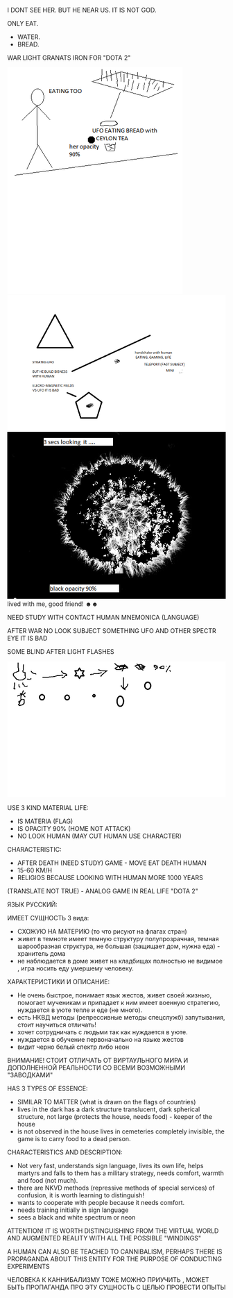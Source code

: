 I DONT SEE HER. BUT HE NEAR US. IT IS NOT GOD. 

ONLY EAT.
- WATER.
- BREAD.

WAR LIGHT GRANATS IRON FOR "DOTA 2"

![UFO1](https://github.com/selecitevww/UFO-NEAR-HUMAN/blob/main/UFO.png)
![UFO2](https://github.com/selecitevww/UFO-NEAR-HUMAN/blob/main/123456.png)
![UFO3](https://github.com/selecitevww/UFO-NEAR-HUMAN/blob/main/6546546.png)
lived with me, good friend! ☻☻

NEED STUDY WITH CONTACT HUMAN
  MNEMONICA (LANGUAGE)

AFTER WAR
NO LOOK SUBJECT SOMETHING UFO AND OTHER SPECTR EYE
IT IS BAD 

SOME BLIND AFTER LIGHT FLASHES

![UFO3](https://github.com/selecitevww/UFO-NEAR-HUMAN/blob/main/123213123123123.png)

USE 3 KIND MATERIAL LIFE:
  - IS MATERIA (FLAG)
  - IS OPACITY 90% (HOME NOT ATTACK)
  - NO LOOK HUMAN (MAY CUT HUMAN USE CHARACTER)

CHARACTERISTIC:
  - AFTER DEATH (NEED STUDY) GAME - MOVE EAT DEATH HUMAN
  - 15-60 KM/H
  - RELIGIOS BECAUSE LOOKING WITH HUMAN MORE 1000 YEARS

(TRANSLATE NOT TRUE) - ANALOG GAME IN REAL LIFE "DOTA 2"

ЯЗЫК РУССКИЙ:

ИМЕЕТ СУЩНОСТЬ 3 вида:
  - СХОЖУЮ НА МАТЕРИЮ (то что рисуют на флагах стран)
  - живет в темноте имеет темную структуру полупрозрачная, темная шарообразная структура, не большая (защищает дом, нужна еда) - хранитель дома
  - не наблюдается в доме живет на кладбищах полностью не видимое , игра носить еду умершему человеку.

ХАРАКТЕРИСТИКИ И ОПИСАНИЕ:
  - Не очень быстрое, понимает язык жестов, живет своей жизнью, помогает мученикам и припадает к ним имеет военную стратегию, нуждается в уюте тепле и еде (не много).
  - есть НКВД методы (репрессивные методы спецслужб) запутывания, стоит научиться отличать!
  - хочет сотрудничать с людьми так как нуждается в уюте.
  - нуждается в обучение первоначально на языке жестов
  - видит черно белый спектр либо неон

ВНИМАНИЕ! СТОИТ ОТЛИЧАТЬ ОТ ВИРТАУЛЬНОГО МИРА И ДОПОЛНЕННОЙ РЕАЛЬНОСТИ СО ВСЕМИ ВОЗМОЖНЫМИ "ЗАВОДКАМИ"

HAS 3 TYPES OF ESSENCE:
- SIMILAR TO MATTER (what is drawn on the flags of countries)
- lives in the dark has a dark structure translucent, dark spherical structure, not large (protects the house, needs food) - keeper of the house
- is not observed in the house lives in cemeteries completely invisible, the game is to carry food to a dead person.

CHARACTERISTICS AND DESCRIPTION:
- Not very fast, understands sign language, lives its own life, helps martyrs and falls to them has a military strategy, needs comfort, warmth and food (not much).
- there are NKVD methods (repressive methods of special services) of confusion, it is worth learning to distinguish!
- wants to cooperate with people because it needs comfort.
- needs training initially in sign language
- sees a black and white spectrum or neon

ATTENTION! IT IS WORTH DISTINGUISHING FROM THE VIRTUAL WORLD AND AUGMENTED REALITY WITH ALL THE POSSIBLE "WINDINGS"

A HUMAN CAN ALSO BE TEACHED TO CANNIBALISM, PERHAPS THERE IS PROPAGANDA ABOUT THIS ENTITY FOR THE PURPOSE OF CONDUCTING EXPERIMENTS


ЧЕЛОВЕКА К КАННИБАЛИЗМУ ТОЖЕ МОЖНО ПРИУЧИТЬ , МОЖЕТ БЫТЬ ПРОПАГАНДА ПРО ЭТУ СУЩНОСТЬ С ЦЕЛЬЮ ПРОВЕСТИ ОПЫТЫ

